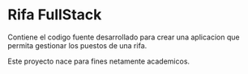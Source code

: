 # Rifa FullStack


Contiene el codigo fuente desarrollado para crear una aplicacion que permita gestionar los puestos de una rifa.

Este proyecto nace para fines netamente academicos.

